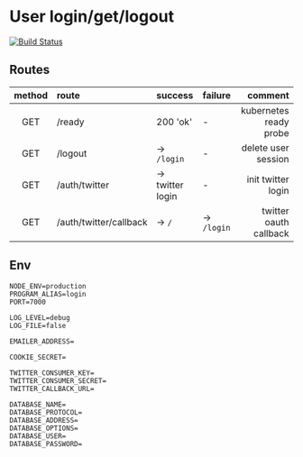 # User login/get/logout

[![Build Status](https://travis-ci.org/multiplio/cast-user.svg?branch=master)](https://travis-ci.org/multiplio/cast-user)

## Routes

| method | route | success | failure | comment |
|:---:|:---|:---|:---|---:|
| GET | /ready | 200 'ok' | - | kubernetes ready probe |
| GET | /logout | -> ```/login``` | - | delete user session |
| GET | /auth/twitter | -> twitter login | - | init twitter login |
| GET | /auth/twitter/callback | -> ```/```| -> ```/login``` | twitter oauth callback |

## Env
```
NODE_ENV=production
PROGRAM_ALIAS=login
PORT=7000

LOG_LEVEL=debug
LOG_FILE=false

EMAILER_ADDRESS=

COOKIE_SECRET=

TWITTER_CONSUMER_KEY=
TWITTER_CONSUMER_SECRET=
TWITTER_CALLBACK_URL=

DATABASE_NAME=
DATABASE_PROTOCOL=
DATABASE_ADDRESS=
DATABASE_OPTIONS=
DATABASE_USER=
DATABASE_PASSWORD=
```

